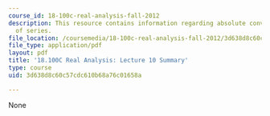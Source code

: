 ```yaml
---
course_id: 18-100c-real-analysis-fall-2012
description: This resource contains information regarding absolute convergence, product
  of series.
file_location: /coursemedia/18-100c-real-analysis-fall-2012/3d638d8c60c57cdc610b68a76c01658a_MIT18_100CF12_l10sum.pdf
file_type: application/pdf
layout: pdf
title: '18.100C Real Analysis: Lecture 10 Summary'
type: course
uid: 3d638d8c60c57cdc610b68a76c01658a

---
```

None